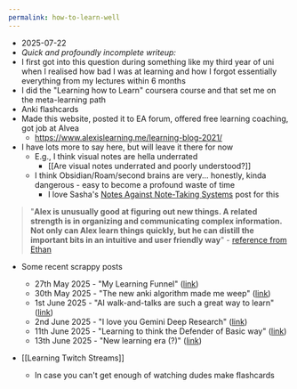 ```yaml
---
permalink: how-to-learn-well
---
```

- 2025-07-22
- *Quick and profoundly incomplete writeup:*
- I first got into this question during something like my third year of uni when I realised how bad I was at learning and how I forgot essentially everything from my lectures within 6 months
- I did the "Learning how to Learn" coursera course and that set me on the meta-learning path
- Anki flashcards
- Made this website, posted it to EA forum, offered free learning coaching, got job at Alvea
	- https://www.alexislearning.me/learning-blog-2021/
- I have lots more to say here, but will leave it there for now
	- E.g., I think visual notes are hella underrated
		- [[Are visual notes underrated and poorly understood?]]
	- I think Obsidian/Roam/second brains are very... honestly, kinda dangerous - easy to become a profound waste of time
		- I love Sasha's [Notes Against Note-Taking Systems](https://sashachapin.substack.com/p/notes-against-note-taking-systems) post for this

> "**Alex is unusually good at figuring out new things. A related strength is in organizing and communicating complex information. Not only can Alex learn things quickly, but he can distill the important bits in an intuitive and user friendly way**" - [reference from Ethan](https://docs.google.com/document/d/1mBN-iWSwoYM8zUMU25iPGs9Glgzzq3Ps1DRWEivRiFg/edit?tab=t.0)

- Some recent scrappy posts
	- 27th May 2025 - "My Learning Funnel" ([link](https://www.alexislearning.me/blog/2025-05-27-learning-funnel/))
	- 30th May 2025 - "The new anki algorithm made me weep" ([link](https://www.alexislearning.me/blog/2025-05-30-anki-algorithm/))
	- 1st June 2025 - "AI walk-and-talks are such a great way to learn" ([link](https://www.alexislearning.me/blog/2025-06-01-ai-walks/))
	- 2nd June 2025 - "I love you Gemini Deep Research" ([link](https://www.alexislearning.me/blog/2025-06-02-deep-research/))
	- 11th June 2025 - "Learning to think the Defender of Basic way" ([link](https://www.alexislearning.me/learning-how-to-think/))
	- 13th June 2025 - "New learning era (?)" ([link](https://www.alexislearning.me/blog/2025-06-13-new-learning-era/))

- [[Learning Twitch Streams]]
	- In case you can't get enough of watching dudes make flashcards